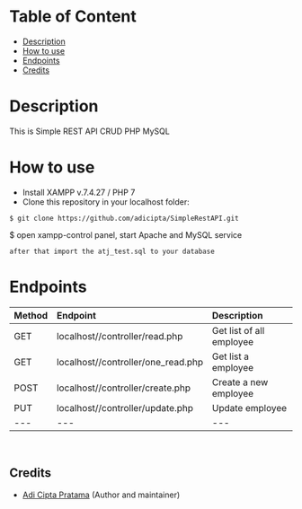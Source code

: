 # Table of Content
- [Description](#description)
- [How to use](#how-to-use)
- [Endpoints](#endpoints)
- [Credits](#credits)

# Description
This is Simple REST API CRUD PHP MySQL

# How to use
- Install XAMPP v.7.4.27 / PHP 7
- Clone this repository in your localhost folder:
```
$ git clone https://github.com/adicipta/SimpleRestAPI.git
```
$ open xampp-control panel, start Apache and MySQL service

```
after that import the atj_test.sql to your database

```

# Endpoints

| Method | Endpoint | Description
|:-----|:--------|:----------| 
| GET  | localhost/<yourfolder>/controller/read.php | Get list of all employee
| GET  | localhost/<yourfolder>/controller/one_read.php | Get list a employee
| POST  | localhost/<yourfolder>/controller/create.php | Create a new employee
| PUT  | localhost/<yourfolder>/controller/update.php | Update employee
|---|---|---|

<br>

## Credits

- [Adi Cipta Pratama](https://github.com/adicipta) (Author and maintainer)